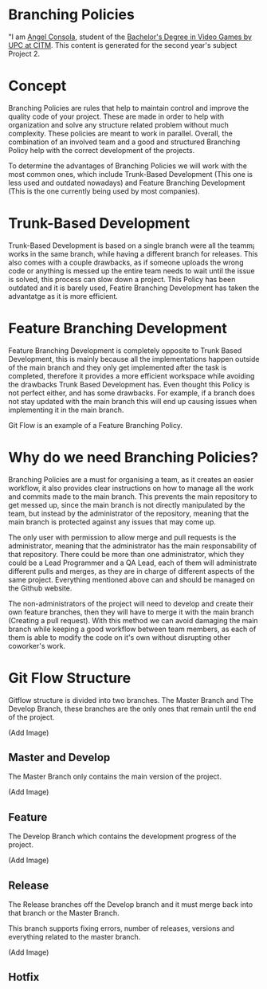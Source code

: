 # Branching Policies

"I am [Angel Consola](https://github.com/DarkAvanger), student of the [Bachelor's Degree in Video Games by UPC at CITM](https://www.citm.upc.edu/ing/estudis/graus-videojocs/). This content is generated for the second year's subject Project 2.

# Concept

Branching Policies are rules that help to maintain control and improve the quality code of your project. These are made in order to help with organization and solve any structure related problem without much complexity. These policies are meant to work in parallel. Overall, the combination of an involved team and a good and structured Branching Policy help with the correct development of the projects.


To determine the advantages of Branching Policies we will work with the most common ones, which include Trunk-Based Development (This one is less used and outdated nowadays) and Feature Branching Development (This is the one currently being used by most companies).

# Trunk-Based Development

Trunk-Based Development is based on a single branch were all the teamm¡ works in the same branch, while having a different branch for releases. This also comes with a couple drawbacks, as if someone uploads the wrong code or anything is messed up the entire team needs to wait until the issue is solved, this process can slow down a project. This Policy has been outdated and it is barely used, Featire Branching Development has taken the advantatge as it is more efficient. 

# Feature Branching Development

Feature Branching Development is completely opposite to Trunk Based Development, this is mainly because all the implementations happen outside of the main branch and they only get implemented after the task is completed, therefore it provides a more efficient workspace while avoiding the drawbacks Trunk Based Development has. Even thought this Policy is not perfect either, and has some drawbacks. For example, if a branch does not stay updated with the main branch this will end up causing issues when implementing it in the main branch.

Git Flow is an example of a Feature Branching Policy.

# Why do we need Branching Policies?

Branching Policies are a must for organising a team, as it creates an easier workflow, it also provides clear instructions on how to manage all the work and commits made to the main branch. This prevents the main repository to get messed up, since the main branch is not directly manipulated by the team, but instead by the administrator of the repository, meaning that the main branch is protected against any issues that may come up.

The only user with permission to allow merge and pull requests is the administrator, meaning that the administrator has the main responsability of that repository. There could be more than one administrator, which they could be a Lead Programmer and a QA Lead, each of them will administrate different pulls and merges, as they are in charge of different aspects of the same project. Everything mentioned above can and should be managed on the Github website.

The non-administrators of the project will need to develop and create their own feature branches, then they will have to merge it with the main branch (Creating a pull request). With this method we can avoid damaging the main branch while keeping a good workflow between team members, as each of them is able to modify the code on it's own without disrupting other coworker's work.

# Git Flow Structure

Gitflow structure is divided into two branches. The Master Branch and The Develop Branch, these branches are the only ones that remain until the end of the project.

(Add Image)

## Master and Develop

The Master Branch only contains the main version of the project.

(Add Image)

## Feature

The Develop Branch which contains the development progress of the project.

(Add Image)

## Release

 The Release branches off the Develop branch and it must merge back into that branch or the Master Branch.
 
 This branch supports fixing errors, number of releases, versions and everything related to the master branch.
 
 (Add Image)

## Hotfix

